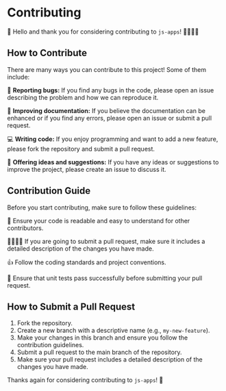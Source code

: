 # Contributing

👋 Hello and thank you for considering contributing to `js-apps`! 👨‍💻👩‍💻

## How to Contribute

There are many ways you can contribute to this project! Some of them include:

🐞 **Reporting bugs:** If you find any bugs in the code, please open an issue describing the problem and how we can reproduce it.

🎁 **Improving documentation:** If you believe the documentation can be enhanced or if you find any errors, please open an issue or submit a pull request.

💻 **Writing code:** If you enjoy programming and want to add a new feature, please fork the repository and submit a pull request.

🤔 **Offering ideas and suggestions:** If you have any ideas or suggestions to improve the project, please create an issue to discuss it.

## Contribution Guide

Before you start contributing, make sure to follow these guidelines:

👥 Ensure your code is readable and easy to understand for other contributors.

👨‍👩‍👧‍👦 If you are going to submit a pull request, make sure it includes a detailed description of the changes you have made.

👍 Follow the coding standards and project conventions.

🚨 Ensure that unit tests pass successfully before submitting your pull request.

## How to Submit a Pull Request

1.  Fork the repository.
2.  Create a new branch with a descriptive name (e.g., `my-new-feature`).
3.  Make your changes in this branch and ensure you follow the contribution guidelines.
4.  Submit a pull request to the main branch of the repository.
5.  Make sure your pull request includes a detailed description of the changes you have made.

Thanks again for considering contributing to `js-apps`! 👏
